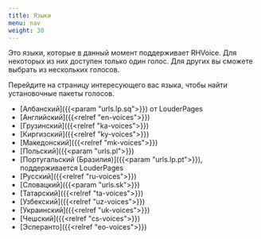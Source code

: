 ```yaml
---
title: Языки
menu: nav
weight: 30
---
```


Это языки, которые в данный момент поддерживает RHVoice. Для некоторых
из них доступен только один голос. Для других вы сможете выбрать из
нескольких голосов.

Перейдите на страницу интересующего вас языка, чтобы найти
установочные пакеты голосов.

* [Албанский]({{<param "urls.lp.sq">}}) от LouderPages
* [Английский]({{<relref "en-voices">}})
* [Грузинский]({{<relref "ka-voices">}})
* [Киргизский]({{<relref "ky-voices">}})
* [Македонский]({{<relref "mk-voices">}})
* [Польский]({{<param "urls.pl">}})
* [Португальский (Бразилия)]({{<param "urls.lp.pt">}}), поддерживается LouderPages
* [Русский]({{<relref "ru-voices">}})
* [Словацкий]({{<param "urls.sk">}})
* [Татарский]({{<relref "ta-voices">}})
* [Узбекский]({{<relref "uz-voices">}})
* [Украинский]({{<relref "uk-voices">}})
* [Чешский]({{<relref "cs-voices">}})
* [Эсперанто]({{<relref "eo-voices">}})

